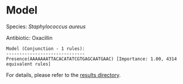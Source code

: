 
# Model

Species: *Staphylococcus aureus*

Antibiotic: Oxacillin

```
Model (Conjunction - 1 rules):
------------------------------
Presence(AAAAAAATTACACATATCGTGAGCAATGAAC) [Importance: 1.00, 4314 equivalent rules]

```

For details, please refer to the [results directory](../../../../../results/scm_b/staphylococcus%20aureus/oxacillin/repeat_1/).

